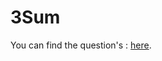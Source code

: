 # 3Sum

You can find the question's :
<a href="https://leetcode.com/problems/3sum/description/">here</a>.
